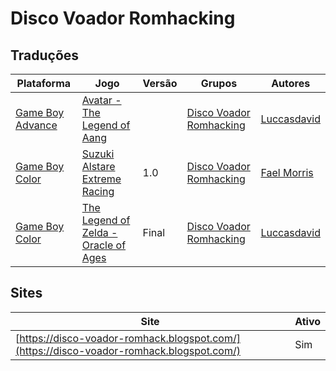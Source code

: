 # Disco Voador Romhacking

## Traduções

| Plataforma | Jogo | Versão | Grupos | Autores |
| ----------- | ----------- | ----------- | ----------- | ----------- |
| [Game Boy Advance](../../traducoes/game-boy-advance/) | [Avatar - The Legend of Aang](../../traducoes/game-boy-advance/avatar-the-legend-of-aang_luccasdavid/) |  | [Disco Voador Romhacking](../../grupos/disco-voador-romhacking/) | [Luccasdavid](../../autores/luccasdavid/) |
| [Game Boy Color](../../traducoes/game-boy-color/) | [Suzuki Alstare Extreme Racing](../../traducoes/game-boy-color/suzuki-alstare-extreme-racing_fael-morris/) | 1.0 | [Disco Voador Romhacking](../../grupos/disco-voador-romhacking/) | [Fael Morris](../../autores/fael-morris/) |
| [Game Boy Color](../../traducoes/game-boy-color/) | [The Legend of Zelda - Oracle of Ages](../../traducoes/game-boy-color/the-legend-of-zelda-oracle-of-ages_luccasdavid/) | Final | [Disco Voador Romhacking](../../grupos/disco-voador-romhacking/) | [Luccasdavid](../../autores/luccasdavid/) |

## Sites

| Site | Ativo |
| ----------- | ----------- |
| [https://disco-voador-romhack.blogspot.com/](https://disco-voador-romhack.blogspot.com/) | Sim |